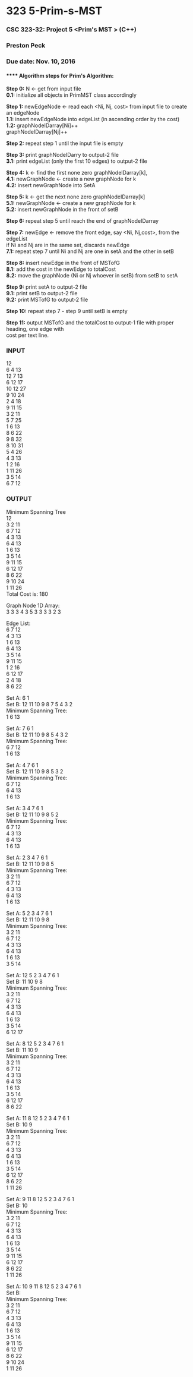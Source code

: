 # 323 5-Prim-s-MST<br />
### CSC 323-32: Project 5 <Prim's MST > (C++)<br />
### Preston Peck<br />
### Due date: Nov. 10, 2016 <br />

#### **** Algorithm steps for Prim's Algorithm:<br />

**Step 0:**  N <- get from input file<br />
     **0.1:** initialize all objects in PrimMST class accordingly<br />

**Step 1:** newEdgeNode <- read each <Ni, Nj, cost> from input file to create an edgeNode<br />
     **1.1:** insert newEdgeNode into edgeList (in ascending order by the cost)<br />
     **1.2:** graphNodeIDarray[Ni]++<br />
            graphNodeIDarray[Nj]++<br />

**Step 2:** repeat step 1 until the input file is empty<br />

**Step 3:** print graphNodeIDarry to output-2 file<br />
     **3.1:** print edgeList (only the first 10 edges) to output-2 file <br />
        
**Step 4:** k <- find the first none zero graphNodeIDarray[k],<br />
     **4.1:** newGraphNode <- create a new graphNode for k<br />
     **4.2:** insert newGraphNode into SetA <br />

**Step 5:** k <- get the next none zero graphNodeIDarray[k]<br />
     **5.1:** newGraphNode <- create a new graphNode for k<br />
     **5.2:** insert newGraphNode in the front of setB<br />

**Step 6:** repeat step 5 until reach the end of graphNodeIDarray<br />

**Step 7:** newEdge <- remove the front edge, say <Ni, Nj,cost>, from the edgeList<br />
            if Ni and Nj are in the same set, discards newEdge<br />
     **7.1:** repeat step 7 until Ni and Nj are one in setA and the other in setB<br />

**Step 8:** insert newEdge in the front of MSTofG<br />
     **8.1:** add the cost in the newEdge to totalCost<br />
     **8.2:** move the graphNode (Ni or Nj whoever in setB) from setB to setA <br />

**Step 9:** print setA to output-2 file<br />
     **9.1:** print setB to output-2 file<br />
     **9.2:** print MSTofG to output-2 file<br />

**Step 10:** repeat step 7 - step 9 until setB is empty<br />

**Step 11:** output MSTofG and the totalCost to output-1 file with proper heading, one edge with <br />
              cost per text line.<br />

### INPUT<br />
12<br />
6 4 13<br />
12 7 13<br />
6 12 17<br />
10 12 27<br />
9 10 24<br />
2 4 18<br />
9 11 15<br />
3 2 11<br />
5 7 25<br />
1 6 13<br />
8 6 22<br />
9 8 32<br />
8 10 31<br />
5 4 26<br />
4 3 13<br />
1 2 16<br />
1 11 26<br />
3 5 14<br />
6 7 12<br />

### OUTPUT<br />
Minimum Spanning Tree<br />
12<br />
3 2 11<br />
6 7 12<br />
4 3 13<br />
6 4 13<br />
1 6 13<br />
3 5 14<br />
9 11 15<br />
6 12 17<br />
8 6 22<br />
9 10 24<br />
1 11 26<br />
Total Cost is: 180<br />


Graph Node 1D Array:<br />
3 3 3 4 3 5 3 3 3 3 2 3 <br />

Edge List:<br />
6 7 12<br />
4 3 13<br />
1 6 13<br />
6 4 13<br />
3 5 14<br />
9 11 15<br />
1 2 16<br />
6 12 17<br />
2 4 18<br />
8 6 22<br />

Set A: 6 1 <br />
Set B: 12 11 10 9 8 7 5 4 3 2 <br />
Minimum Spanning Tree: <br />
1 6 13<br />

Set A: 7 6 1 <br />
Set B: 12 11 10 9 8 5 4 3 2 <br />
Minimum Spanning Tree: <br />
6 7 12<br />
1 6 13<br />

Set A: 4 7 6 1 <br />
Set B: 12 11 10 9 8 5 3 2 <br />
Minimum Spanning Tree: <br />
6 7 12<br />
6 4 13<br />
1 6 13<br />

Set A: 3 4 7 6 1 <br />
Set B: 12 11 10 9 8 5 2 <br />
Minimum Spanning Tree: <br />
6 7 12<br />
4 3 13<br />
6 4 13<br />
1 6 13<br />

Set A: 2 3 4 7 6 1 <br />
Set B: 12 11 10 9 8 5 <br />
Minimum Spanning Tree: <br />
3 2 11<br />
6 7 12<br />
4 3 13<br />
6 4 13<br />
1 6 13<br />

Set A: 5 2 3 4 7 6 1 <br />
Set B: 12 11 10 9 8 <br />
Minimum Spanning Tree: <br />
3 2 11<br />
6 7 12<br />
4 3 13<br />
6 4 13<br />
1 6 13<br />
3 5 14<br />

Set A: 12 5 2 3 4 7 6 1 <br />
Set B: 11 10 9 8 <br />
Minimum Spanning Tree: <br />
3 2 11<br />
6 7 12<br />
4 3 13<br />
6 4 13<br />
1 6 13<br />
3 5 14<br />
6 12 17<br />

Set A: 8 12 5 2 3 4 7 6 1 <br />
Set B: 11 10 9 <br />
Minimum Spanning Tree: <br />
3 2 11<br />
6 7 12<br />
4 3 13<br />
6 4 13<br />
1 6 13<br />
3 5 14<br />
6 12 17<br />
8 6 22<br />

Set A: 11 8 12 5 2 3 4 7 6 1 <br />
Set B: 10 9 <br />
Minimum Spanning Tree: <br />
3 2 11<br />
6 7 12<br />
4 3 13<br />
6 4 13<br />
1 6 13<br />
3 5 14<br />
6 12 17<br />
8 6 22<br />
1 11 26<br />

Set A: 9 11 8 12 5 2 3 4 7 6 1 <br />
Set B: 10 <br />
Minimum Spanning Tree: <br />
3 2 11<br />
6 7 12<br />
4 3 13<br />
6 4 13<br />
1 6 13<br />
3 5 14<br />
9 11 15<br />
6 12 17<br />
8 6 22<br />
1 11 26<br />

Set A: 10 9 11 8 12 5 2 3 4 7 6 1 <br />
Set B: <br />
Minimum Spanning Tree: <br />
3 2 11<br />
6 7 12<br />
4 3 13<br />
6 4 13<br />
1 6 13<br />
3 5 14<br />
9 11 15<br />
6 12 17<br />
8 6 22<br />
9 10 24<br />
1 11 26<br /><br />
